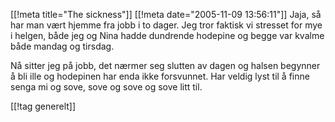 [[!meta  title="The sickness"]]
[[!meta  date="2005-11-09 13:56:11"]]
Jaja, så har man vært hjemme fra jobb i to dager. Jeg tror faktisk vi stresset for mye i helgen, både jeg og Nina hadde dundrende hodepine og begge var kvalme både mandag og tirsdag.

Nå sitter jeg på jobb, det nærmer seg slutten av dagen og halsen begynner å bli ille og hodepinen har enda ikke forsvunnet. Har veldig lyst til å finne senga mi og sove, sove og sove og sove litt til.

[[!tag  generelt]]